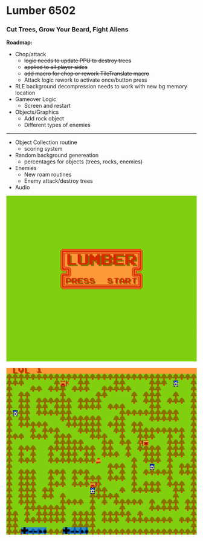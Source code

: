 # Lumber 6502
### Cut Trees, Grow Your Beard, Fight Aliens

**Roadmap:**
- Chop/attack
  - ~~logic needs to update PPU to destroy trees~~
  - ~~applied to all player sides~~
  - ~~add macro for chop or rework TileTranslate macro~~
  - Attack logic rework to activate once/button press
- RLE background decompression needs to work with new bg memory location
- Gameover Logic
  - Screen and restart
- Objects/Graphics
  - Add rock object
  - Different types of enemies
______________________________________________________________________________________________________________________________________________
- Object Collection routine
  - scoring system
- Random background genereation
  - percentages for objects (trees, rocks, enemies)
- Enemies
  - New roam routines
  - Enemy attack/destroy trees
- Audio

![](Lumber/titlescreen.png)

![](Lumber/gameplay1.png)
